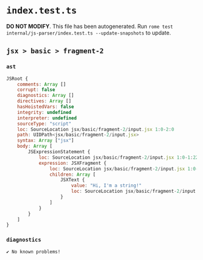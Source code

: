 # `index.test.ts`

**DO NOT MODIFY**. This file has been autogenerated. Run `rome test internal/js-parser/index.test.ts --update-snapshots` to update.

## `jsx > basic > fragment-2`

### `ast`

```javascript
JSRoot {
	comments: Array []
	corrupt: false
	diagnostics: Array []
	directives: Array []
	hasHoistedVars: false
	integrity: undefined
	interpreter: undefined
	sourceType: "script"
	loc: SourceLocation jsx/basic/fragment-2/input.jsx 1:0-2:0
	path: UIDPath<jsx/basic/fragment-2/input.jsx>
	syntax: Array ["jsx"]
	body: Array [
		JSExpressionStatement {
			loc: SourceLocation jsx/basic/fragment-2/input.jsx 1:0-1:22
			expression: JSXFragment {
				loc: SourceLocation jsx/basic/fragment-2/input.jsx 1:0-1:22
				children: Array [
					JSXText {
						value: "Hi, I'm a string!"
						loc: SourceLocation jsx/basic/fragment-2/input.jsx 1:2-1:19
					}
				]
			}
		}
	]
}
```

### `diagnostics`

```
✔ No known problems!

```
